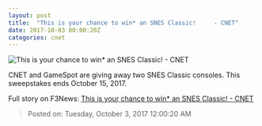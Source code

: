```yaml
---
layout: post
title:  "This is your chance to win* an SNES Classic!     - CNET"
date: 2017-10-03 00:00:20Z
categories: cnet
---
```


![This is your chance to win* an SNES Classic!     - CNET](https://cnet1.cbsistatic.com/img/_fWhQHak-DWkxZhi65xh9Muyti4=/2017/07/27/c98eb173-11a2-4239-bceb-85584e7d8dfe/news-snes-classic-20170626-thumb.jpg)

CNET and GameSpot are giving away two SNES Classic consoles. This sweepstakes ends October 15, 2017.


Full story on F3News: [This is your chance to win* an SNES Classic!     - CNET](http://www.f3nws.com/n/fPCBY)

> Posted on: Tuesday, October 3, 2017 12:00:20 AM
